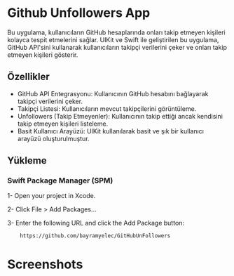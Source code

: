 # Github Unfollowers App

Bu uygulama, kullanıcıların GitHub hesaplarında onları takip etmeyen kişileri kolayca tespit etmelerini sağlar. UIKit ve Swift ile geliştirilen bu uygulama, GitHub API'sini kullanarak kullanıcıların takipçi verilerini çeker ve onları takip etmeyen kişileri gösterir.

## Özellikler

* GitHub API Entegrasyonu: Kullanıcının GitHub hesabını bağlayarak takipçi verilerini çeker.
* Takipçi Listesi: Kullanıcıların mevcut takipçilerini görüntüleme.
* Unfollowers (Takip Etmeyenler): Kullanıcının takip ettiği ancak kendisini takip etmeyen kişileri listeleme.
* Basit Kullanıcı Arayüzü: UIKit kullanılarak basit ve şık bir kullanıcı arayüzü oluşturulmuştur.


## Yükleme 

### Swift Package Manager (SPM)

1- Open your project in Xcode.

2- Click File > Add Packages...

3- Enter the following URL and click the Add Package button:

```bash 
    https://github.com/bayramyelec/GitHubUnFollowers
```

# Screenshots

